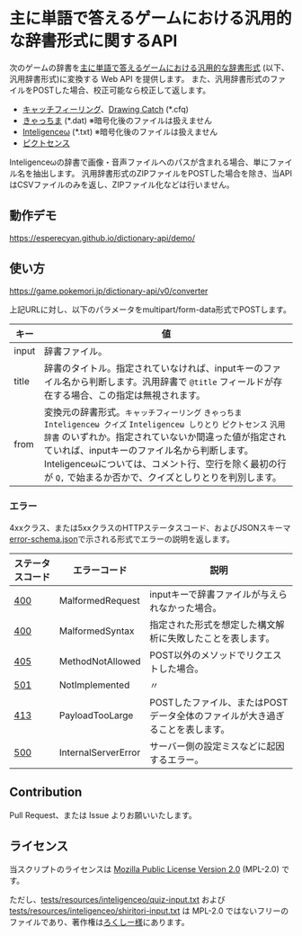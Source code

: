 主に単語で答えるゲームにおける汎用的な辞書形式に関するAPI
=====================================================
次のゲームの辞書を[主に単語で答えるゲームにおける汎用的な辞書形式] \(以下、汎用辞書形式)に変換する Web API を提供します。
また、汎用辞書形式のファイルをPOSTした場合、校正可能なら校正して返します。

* [キャッチフィーリング]、[Drawing Catch] \(*.cfq)
* [きゃっちま] \(*.dat) ※暗号化後のファイルは扱えません
* [Inteligenceω] \(*.txt) ※暗号化後のファイルは扱えません
* [ピクトセンス]

Inteligenceωの辞書で画像・音声ファイルへのパスが含まれる場合、単にファイル名を抽出します。
汎用辞書形式のZIPファイルをPOSTした場合を除き、当APIはCSVファイルのみを返し、ZIPファイル化などは行いません。

[主に単語で答えるゲームにおける汎用的な辞書形式]: https://github.com/esperecyan/dictionary/blob/master/dictionary.md
[キャッチフィーリング]: http://forest.watch.impress.co.jp/library/software/catchfeeling/
[Drawing Catch]: http://drafly.nazo.cc/games/olds/DC
[きゃっちま]: http://vodka-catchm.seesaa.net/article/115922159.html
[ピクトセンス]: http://pictsense.com/
[Inteligenceω]: http://loxee.web.fc2.com/inteli.html

動作デモ
--------
https://esperecyan.github.io/dictionary-api/demo/

使い方
------
https://game.pokemori.jp/dictionary-api/v0/converter

上記URLに対し、以下のパラメータをmultipart/form-data形式でPOSTします。

| キー  | 値                                                                          |
|-------|-----------------------------------------------------------------------------|
| input | 辞書ファイル。                                                              |
| title | 辞書のタイトル。指定されていなければ、inputキーのファイル名から判断します。汎用辞書で `@title` フィールドが存在する場合、この指定は無視されます。 |
| from  | 変換元の辞書形式。`キャッチフィーリング` `きゃっちま` `Inteligenceω クイズ` `Inteligenceω しりとり` `ピクトセンス` `汎用辞書` のいずれか。指定されていないか間違った値が指定されていれば、inputキーのファイル名から判断します。Inteligenceωについては、コメント行、空行を除く最初の行が `Q,` で始まるか否かで、クイズとしりとりを判別します。 |

### エラー
4xxクラス、または5xxクラスのHTTPステータスコード、およびJSONスキーマ[error-schema.json]で示される形式でエラーの説明を返します。

| ステータスコード | エラーコード        | 説明                                                                         |
|------------------|---------------------|------------------------------------------------------------------------------|
| [400]            | MalformedRequest    | inputキーで辞書ファイルが与えられなかった場合。                              |
| [400]            | MalformedSyntax     | 指定された形式を想定した構文解析に失敗したことを表します。                   |
| [405]            | MethodNotAllowed    | POST以外のメソッドでリクエストした場合。                                     |
| [501]            | NotImplemented      | 〃                                                                           |
| [413]            | PayloadTooLarge     | POSTしたファイル、またはPOSTデータ全体のファイルが大き過ぎることを表します。 |
| [500]            | InternalServerError | サーバー側の設定ミスなどに起因するエラー。                                   |

[error-schema.json]: error-schema.json
[400]: https://triple-underscore.github.io/RFC7231-ja.html#status.400
[405]: https://triple-underscore.github.io/RFC7231-ja.html#status.405
[501]: https://triple-underscore.github.io/RFC7231-ja.html#status.501
[413]: https://triple-underscore.github.io/RFC7231-ja.html#status.413
[500]: https://triple-underscore.github.io/RFC7231-ja.html#status.500

Contribution
------------
Pull Request、または Issue よりお願いいたします。

ライセンス
----------
当スクリプトのライセンスは [Mozilla Public License Version 2.0] \(MPL-2.0) です。

ただし、[tests/resources/inteligenceo/quiz-input.txt] および [tests/resources/inteligenceo/shiritori-input.txt] は
MPL-2.0 ではないフリーのファイルであり、著作権は[ろくしー様]にあります。

[Mozilla Public License Version 2.0]: https://www.mozilla.org/MPL/2.0/
[tests/resources/inteligenceo/quiz-input.txt]: tests/resources/inteligenceo/quiz-input.txt
[tests/resources/inteligenceo/shiritori-input.txt]: tests/resources/inteligenceo/shiritori-input.txt
[ろくしー様]: https://twitter.com/loxeee
